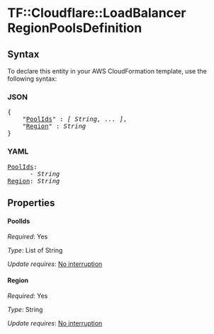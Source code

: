# TF::Cloudflare::LoadBalancer RegionPoolsDefinition

## Syntax

To declare this entity in your AWS CloudFormation template, use the following syntax:

### JSON

<pre>
{
    "<a href="#poolids" title="PoolIds">PoolIds</a>" : <i>[ String, ... ]</i>,
    "<a href="#region" title="Region">Region</a>" : <i>String</i>
}
</pre>

### YAML

<pre>
<a href="#poolids" title="PoolIds">PoolIds</a>: <i>
      - String</i>
<a href="#region" title="Region">Region</a>: <i>String</i>
</pre>

## Properties

#### PoolIds

_Required_: Yes

_Type_: List of String

_Update requires_: [No interruption](https://docs.aws.amazon.com/AWSCloudFormation/latest/UserGuide/using-cfn-updating-stacks-update-behaviors.html#update-no-interrupt)

#### Region

_Required_: Yes

_Type_: String

_Update requires_: [No interruption](https://docs.aws.amazon.com/AWSCloudFormation/latest/UserGuide/using-cfn-updating-stacks-update-behaviors.html#update-no-interrupt)

